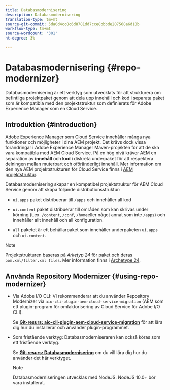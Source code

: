 ```yaml
---
title: Databasmodernisering
description: Databasmodernisering
translation-type: tm+mt
source-git-commit: 5da0d4cc8c6d8781dd7cce8bbbde207568a6d10b
workflow-type: tm+mt
source-wordcount: '301'
ht-degree: 3%

---
```



# Databasmodernisering {#repo-modernizer}

Databasmodernisering är ett verktyg som utvecklats för att strukturera om befintliga projektpaket genom att dela upp innehåll och kod i separata paket som är kompatibla med den projektstruktur som definierats för Adobe Experience Manager som en Cloud Service.

## Introduktion {#introduction}

Adobe Experience Manager som Cloud Service innehåller många nya funktioner och möjligheter i dina AEM projekt. Det krävs dock vissa förändringar i Adobe Experience Manager Maven-projekten för att de ska vara kompatibla med AEM Cloud Service. På en hög nivå kräver AEM en separation av **innehåll** och **kod** i diskreta underpaket för att respektera delningen mellan muterbart och oföränderligt innehåll. Mer information om den nya AEM projektstrukturen för Cloud Service finns i [AEM projektstruktur](https://docs.adobe.com/content/help/en/experience-manager-cloud-service/implementing/developing/aem-project-content-package-structure.html).

Databasmodernisering skapar en kompatibel projektstruktur för AEM Cloud Service genom att skapa följande distributionsstruktur:

* `ui.apps` paket distribuerar till  `/apps` och innehåller all kod

* `ui.content` paket distribuerar till områden som kan skrivas under körning (t.ex.  `/content`,  `/conf`,  `/home`eller något annat som inte  `/apps`) och innehåller allt innehåll och all konfiguration.

* `all` paketet är ett behållarpaket som innehåller underpaketen  `ui.apps` och  `ui.content`.

>[!NOTE]
>Projektstrukturen baseras på *Arketyp 24* för paket och deras `pom.xml/filter.xml files`. Mer information finns i [Archetype 24](https://github.com/adobe/aem-project-archetype).

## Använda Repository Modernizer {#using-repo-modernizer}

* Via Adobe I/O CLI: Vi rekommenderar att du använder Repository Modernizer via `aio-cli-plugin-aem-cloud-service-migration` (AEM som ett plugin-program för omfaktorisering av Cloud Service för Adobe I/O CLI).

   Se **[Git-resurs: aio-cli-plugin-aem-cloud-service-migration](https://github.com/adobe/aio-cli-plugin-aem-cloud-service-migration#introduction)** för att lära dig hur du installerar och använder plugin-programmet.

* Som fristående verktyg: Databasmoderniseraren kan också köras som ett fristående verktyg.

   Se **[Git-resurs: Databasmodernisering](https://github.com/adobe/aem-cloud-service-source-migration/tree/master/packages/repository-modernizer)** om du vill lära dig hur du använder det här verktyget.

   >[!NOTE]
   >
   >Databasmoderniseringen utvecklas med NodeJS. NodeJS 10.0+ bör vara installerat.
